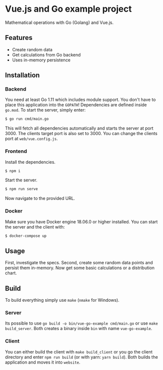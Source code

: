 # Vue.js and Go example project

Mathematical operations with Go (Golang) and Vue.js.

## Features

- Create random data
- Get calculations from Go backend
- Uses in-memory persistence

## Installation

### Backend

You need at least Go 1.11 which includes module support. You don't have to place this application into the `GOPATH`! Dependencies are defined inside `go.mod`. To start the server, simply enter:

```bash
$ go run cmd/main.go 
```

This will fetch all dependencies automatically and starts the server at port 3000. The clients target port is also set to 3000. You can change the clients port at `web/vue.config.js`.

### Frontend

Install the dependencies.

```bash
$ npm i
```

Start the server.

```bash
$ npm run serve
```

Now navigate to the provided URL.

### Docker

Make sure you have Docker engine 18.06.0 or higher installed. You can start the server and the client with:

```bash
$ docker-compose up
```

## Usage

First, investigate the specs. Second, create some random data points and persist them in-memory. Now get some basic calculations or a distribution chart.

## Build

To build everything simply use `make` (`nmake` for Windows).

### Server

Its possible to use `go build -o bin/vue-go-example cmd/main.go` or use `make build_server`. Both creates a binary inside `bin` with name `vue-go-example`.

### Client

You can either build the client with `make build_client` or you go the client directory and enter `npm run build` (or with yarn: `yarn build`). Both builds the application and moves it into `website`.

